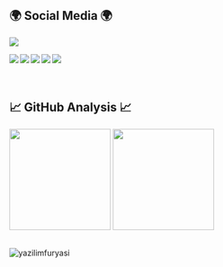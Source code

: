 ## 🌍 Social Media 🌍
<a href="https://yazilimfuryasi.com" target="blank"><img src="https://img.shields.io/website-up-down-green-red/http/yazilimfuryasi.com"/></a>
<p align="left">
  <a href="https://instagram.com/yazilimfuryasi" target="blank"><img align="left" src="https://img.shields.io/badge/Instagram-242424?style=for-the-badge&logo=Instagram&logoColor=black&labelColor=fed142"/></a>
  <a href="https://youtube.com/yazilimfuryasi" target="blank"><img align="left" src="https://img.shields.io/badge/Youtube-242424?style=for-the-badge&logo=Youtube&logoColor=black&labelColor=fed142"/></a>
<a href="https://twitter.com/yazilimfuryasi" target="blank"><img align="left" src="https://img.shields.io/badge/Twitter-242424?style=for-the-badge&logo=Twitter&logoColor=black&labelColor=fed142"/></a>
  <a href="https://facebook.com/yazilimfuryasi" target="blank"><img align="left" src="https://img.shields.io/badge/Facebook-242424?style=for-the-badge&logo=Facebook&logoColor=black&labelColor=fed142"/></a>
  <a href="https://www.linkedin.com/company/yazilimfuryasi" target="blank"><img align="left" src="https://img.shields.io/badge/Linkedin-242424?style=for-the-badge&logo=Linkedin&logoColor=black&labelColor=fed142"/></a>
</p>

<br><br><br>

## 📈 GitHub Analysis 📈

<p align="left">
<img height="180em" src="https://github-readme-stats-git-masterrstaa-rickstaa.vercel.app/api?username=yazilimfuryasi&&show_icons=true&title_color=fed142&icon_color=40a8d3&text_color=daf7dc&bg_color=242424"/>
<img height="180em" align="" src="https://github-readme-stats-git-masterrstaa-rickstaa.vercel.app/api/top-langs/?username=yazilimfuryasi&theme=dark&hide_langs_below=4312&title_color=fed142&text_color=daf7dc&bg_color=242424"/>
</p>

##
<img src="https://komarev.com/ghpvc/?username=yazilimfuryasi&label=Profile views&color=green&style=flat-square" alt="yazilimfuryasi"/>
